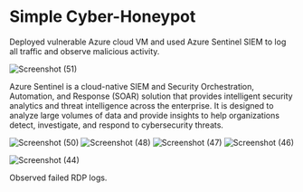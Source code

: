 # Simple Cyber-Honeypot

Deployed vulnerable Azure cloud VM and used Azure Sentinel SIEM to log all traffic and observe malicious activity.



 
![Screenshot (51)](https://github.com/Hacosta21/Cyber-Honeypot/assets/65152491/d5e4e364-eda2-4841-8c64-70a4b105e653)

Azure Sentinel is a cloud-native SIEM and Security Orchestration, Automation, and Response (SOAR) solution that provides intelligent security analytics and threat intelligence across the enterprise. It is designed to analyze large volumes of data and provide insights to help organizations detect, investigate, and respond to cybersecurity threats.


![Screenshot (50)](https://github.com/Hacosta21/Cyber-Honeypot/assets/65152491/5fbcebc7-d22d-4567-941d-87980d9125f4)
![Screenshot (48)](https://github.com/Hacosta21/Cyber-Honeypot/assets/65152491/3df8d70a-4b1e-42e1-91b7-e0b1c63d23ac)
![Screenshot (47)](https://github.com/Hacosta21/Cyber-Honeypot/assets/65152491/962c84a3-ba07-437f-8d9d-977a42b5db44)
![Screenshot (46)](https://github.com/Hacosta21/Cyber-Honeypot/assets/65152491/6950e726-f8a9-45a9-b4a5-d04e69b07d31)

![Screenshot (44)](https://github.com/Hacosta21/Cyber-Honeypot/assets/65152491/eeba8a3c-670c-4443-baf5-b93d73f22bca)

Observed failed RDP logs.
